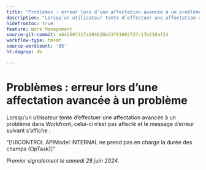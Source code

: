```yaml
---
title: "Problèmes : erreur lors d’une affectation avancée à un problème"
description: "Lorsqu’un utilisateur tente d’effectuer une affectation avancée à un problème dans Workfront, le problème n’est pas attribué et un message d’erreur s’affiche."
hidefromtoc: true
feature: Work Management
source-git-commit: e64b507317a384626b33f81802737c17b210af24
workflow-type: tm+mt
source-wordcount: '85'
ht-degree: 4%

---
```



# Problèmes : erreur lors d’une affectation avancée à un problème

Lorsqu’un utilisateur tente d’effectuer une affectation avancée à un problème dans Workfront, celui-ci n’est pas affecté et le message d’erreur suivant s’affiche :

&quot;[!UICONTROL APIModel INTERNAL ne prend pas en charge la durée des champs (OpTask)]&quot;

_Premier signalement le samedi 28 juin 2024._
